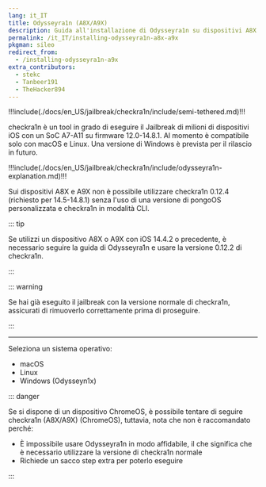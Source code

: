 ```yaml
---
lang: it_IT
title: Odysseyra1n (A8X/A9X)
description: Guida all'installazione di Odysseyra1n su dispositivi A8X e A9X
permalink: /it_IT/installing-odysseyra1n-a8x-a9x
pkgman: sileo
redirect_from:
  - /installing-odysseyra1n-a9x
extra_contributors:
  - stekc
  - Tanbeer191
  - TheHacker894
---
```


!!!include(./docs/en_US/jailbreak/checkra1n/include/semi-tethered.md)!!!

checkra1n è un tool in grado di eseguire il Jailbreak di milioni di dispositivi iOS con un SoC A7-A11 su firmware 12.0-14.8.1. Al momento è compatibile solo con macOS e Linux. Una versione di Windows è prevista per il rilascio in futuro.

!!!include(./docs/en_US/jailbreak/checkra1n/include/odysseyra1n-explanation.md)!!!

Sui dispositivi A8X e A9X non è possibile utilizzare checkra1n 0.12.4 (richiesto per 14.5-14.8.1) senza l'uso di una versione di pongoOS personalizzata e checkra1n in modalità CLI.

::: tip

Se utilizzi un dispositivo A8X o A9X con iOS 14.4.2 o precedente, è necessario seguire la guida di <router-link to="/it_IT/installing-odysseyra1n">Odysseyra1n</router-link> e usare la versione 0.12.2 di checkra1n.

:::

::: warning

Se hai già eseguito il jailbreak con la versione normale di checkra1n, assicurati di <router-link to="/it_IT/removing-checkra1n">rimuoverlo correttamente</router-link> prima di proseguire.

:::

---

Seleziona un sistema operativo:
- <router-link to="/it_IT/installing-odysseyra1n-a8x-a9x/macos/">macOS</router-link>
- <router-link to="/it_IT/installing-odysseyra1n-a8x-a9x/linux/">Linux</router-link>
- <router-link to="/it_IT/using-odysseyn1x-a8x-a9x/">Windows (Odysseyn1x)</router-link>

::: danger

Se si dispone di un dispositivo ChromeOS, è possibile tentare di seguire <router-link to="/it_IT/installing-checkra1n-chromeos-a8x-a9x">checkra1n (A8X/A9X) (ChromeOS)</router-link>, tuttavia, nota che non è raccomandato perché:
  - È impossibile usare Odysseyra1n in modo affidabile, il che significa che è necessario utilizzare la versione di checkra1n normale
  - Richiede un sacco step extra per poterlo eseguire

:::
